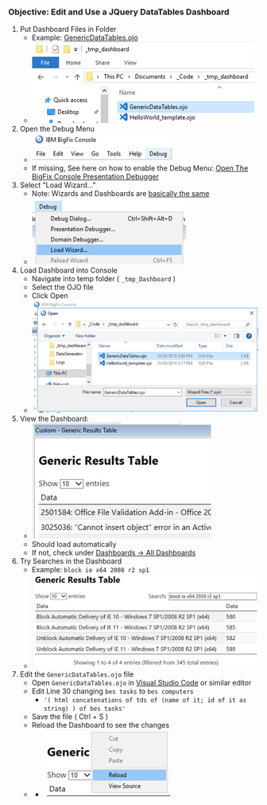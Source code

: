 
### Objective: Edit and Use a JQuery DataTables Dashboard

1. Put Dashboard Files in Folder
    * Example: [GenericDataTables.ojo](https://raw.githubusercontent.com/jgstew/bigfix-content/master/dashboards/GenericDataTables.ojo)
    * ![Put Dashboard Files in Folder](/images/BigFix/Dashboards/PutDashboardFilesInFolderDT.png)
1. Open the Debug Menu
    * ![Open Debug Menu](/images/BigFix/Console/OpenDebugMenu.png)
    * If missing, See here on how to enable the Debug Menu: [Open The BigFix Console Presentation Debugger](2018-10-28-Open-BigFix-Console-Presentation-Debugger.md)
1. Select "Load Wizard..."
    * Note: Wizards and Dashboards are [basically the same](https://github.com/jgstew/bigfix-content/blob/master/dashboards/README.md)
    * ![Select Load Wizard](/images/BigFix/Dashboards/SelectLoadWizard.png)
1. Load Dashboard into Console
    * Navigate into temp folder ( `_tmp_Dashboard` )
    * Select the OJO file
    * Click Open
    * ![Load Dashboard](/images/BigFix/Dashboards/LoadDashboardInConsoleDT.png)
1. View the Dashboard:
    * ![View Dashboard](/images/BigFix/Dashboards/ViewDashboardDT.png)
    * Should load automatically
    * If not, check under [Dashboards -> All Dashboards](/images/BigFix/Dashboards/DashboardLocationCustom.png)
1. Try Searches in the Dashboard
    * Example: `block ie x64 2008 r2 sp1`
    * ![Search Dashboard](/images/BigFix/Dashboards/DashboardSearchDT.png)
1. Edit the `GenericDataTables.ojo` file
    * Open `GenericDataTables.ojo` in [Visual Studio Code](https://code.visualstudio.com/) or similar editor
    * Edit Line 30 changing `bes tasks` to `bes computers`
        * `'( html concatenations of tds of (name of it; id of it as string) ) of bes tasks'`
    * Save the file ( Ctrl + S )
    * Reload the Dashboard to see the changes
    * * ![Reload Dashboard](/images/BigFix/Dashboards/ReloadDashboardDT.png)
